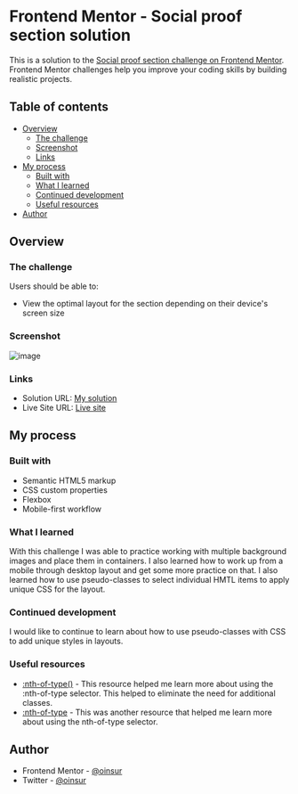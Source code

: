 # Frontend Mentor - Social proof section solution

This is a solution to the [Social proof section challenge on Frontend Mentor](https://www.frontendmentor.io/challenges/social-proof-section-6e0qTv_bA). Frontend Mentor challenges help you improve your coding skills by building realistic projects. 

## Table of contents

- [Overview](#overview)
  - [The challenge](#the-challenge)
  - [Screenshot](#screenshot)
  - [Links](#links)
- [My process](#my-process)
  - [Built with](#built-with)
  - [What I learned](#what-i-learned)
  - [Continued development](#continued-development)
  - [Useful resources](#useful-resources)
- [Author](#author)

## Overview

### The challenge

Users should be able to:

- View the optimal layout for the section depending on their device's screen size

### Screenshot

![image](https://user-images.githubusercontent.com/21114802/126910250-be24f7df-ba23-4187-9824-9940c1cdc641.png)

### Links

- Solution URL: [My solution](https://github.com/oinsur/social-proof-page)
- Live Site URL: [Live site](https://oinsur.github.io/social-proof-page/)

## My process

### Built with

- Semantic HTML5 markup
- CSS custom properties
- Flexbox
- Mobile-first workflow

### What I learned

With this challenge I was able to practice working with multiple background images and place them in containers.
I also learned how to work up from a mobile through desktop layout and get some more practice on that. I also learned
how to use pseudo-classes to select individual HMTL items to apply unique CSS for the layout.

### Continued development

I would like to continue to learn about how to use pseudo-classes with CSS to add unique styles in layouts.

### Useful resources

- [:nth-of-type()](https://developer.mozilla.org/en-US/docs/Web/CSS/:nth-of-type) - This resource helped me learn more about using the :nth-of-type selector. This helped to eliminate the need for additional classes.
- [:nth-of-type](https://css-tricks.com/almanac/selectors/n/nth-of-type/) - This was another resource that helped me learn more about using the nth-of-type selector.

## Author

- Frontend Mentor - [@oinsur](https://www.frontendmentor.io/profile/oinsur)
- Twitter - [@oinsur](https://www.twitter.com/oinsur)